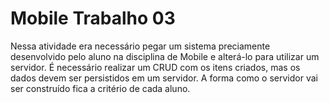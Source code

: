 # Mobile Trabalho 03
Nessa atividade era necessário pegar um sistema preciamente desenvolvido pelo aluno na disciplina de Mobile e alterá-lo para utilizar um servidor. É necessário realizar um CRUD com os itens criados, mas os dados devem ser persistidos em um servidor. A forma como o servidor vai ser construído fica a critério de cada aluno.
 
